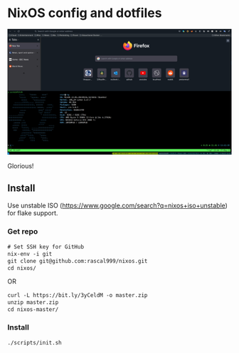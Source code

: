 # NixOS config and dotfiles

![NixOS desktop](/resources/screenshots/20220527_nixos.png)

Glorious!

## Install

Use unstable ISO (https://www.google.com/search?q=nixos+iso+unstable) for flake support.

### Get repo

```
# Set SSH key for GitHub
nix-env -i git
git clone git@github.com:rascal999/nixos.git
cd nixos/
```

OR

```
curl -L https://bit.ly/3yCeldM -o master.zip
unzip master.zip
cd nixos-master/
```

### Install

```
./scripts/init.sh
```
